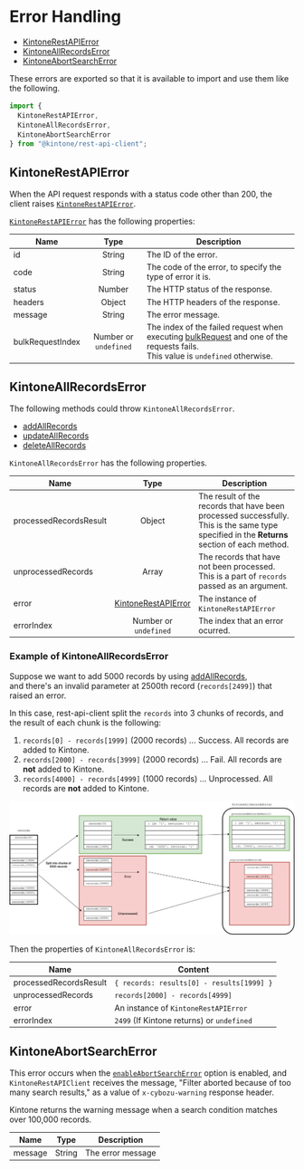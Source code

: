 # Error Handling

- [KintoneRestAPIError](#kintonerestapierror)
- [KintoneAllRecordsError](#kintoneallrecordserror)
- [KintoneAbortSearchError](#kintoneabortsearcherror)


These errors are exported so that it is available to import and use them like the following.

```javascript
import {
  KintoneRestAPIError,
  KintoneAllRecordsError,
  KintoneAbortSearchError
} from "@kintone/rest-api-client";
```
## KintoneRestAPIError

When the API request responds with a status code other than 200, the client raises [`KintoneRestAPIError`](../src/KintoneRestAPIError.ts).

[`KintoneRestAPIError`](../src/KintoneRestAPIError.ts) has the following properties:

| Name             |         Type          | Description                                                                                                                                                |
| ---------------- | :-------------------: | ---------------------------------------------------------------------------------------------------------------------------------------------------------- |
| id               |        String         | The ID of the error.                                                                                                                                       |
| code             |        String         | The code of the error, to specify the type of error it is.                                                                                                 |
| status           |        Number         | The HTTP status of the response.                                                                                                                           |
| headers          |        Object         | The HTTP headers of the response.                                                                                                                          |
| message          |        String         | The error message.                                                                                                                                         |
| bulkRequestIndex | Number or `undefined` | The index of the failed request when executing [bulkRequest](docs/bulkRequest.md) and one of the requests fails.<br />This value is `undefined` otherwise. |

## KintoneAllRecordsError

The following methods could throw `KintoneAllRecordsError`.

- [addAllRecords](record.md#addAllRecords)
- [updateAllRecords](record.md#updateAllRecords)
- [deleteAllRecords](record.md#deleteAllRecords)

`KintoneAllRecordsError` has the following properties.

| Name                   |                    Type                     | Description                                                                                                                                 |
| ---------------------- | :-----------------------------------------: | ------------------------------------------------------------------------------------------------------------------------------------------- |
| processedRecordsResult |                   Object                    | The result of the records that have been processed successfully. This is the same type specified in the **Returns** section of each method. |
| unprocessedRecords     |                    Array                    | The records that have not been processed. This is a part of `records` passed as an argument.                                                |
| error                  | [KintoneRestAPIError](#KintoneRestAPIError) | The instance of `KintoneRestAPIError`                                                                                                       |
| errorIndex             |         Number or<br />`undefined`          | The index that an error ocurred.                                                                                                            |

### Example of KintoneAllRecordsError

Suppose we want to add 5000 records by using [addAllRecords](record.md#addAllRecords),  
and there's an invalid parameter at 2500th record (`records[2499]`) that raised an error.

In this case, rest-api-client split the `records` into 3 chunks of records, and the result of each chunk is the following:

1. `records[0] - records[1999]` (2000 records) ... Success. All records are added to Kintone.
2. `records[2000] - records[3999]` (2000 records) ... Fail. All records are **not** added to Kintone.
3. `records[4000] - records[4999]` (1000 records) ... Unprocessed. All records are **not** added to Kintone.

![example of KintoneAllRecordsError](./images/example-of-KintoneAllRecordsError.png)

Then the properties of `KintoneAllRecordsError` is:

| Name                   | Content                                    |
| ---------------------- | ------------------------------------------ |
| processedRecordsResult | `{ records: results[0] - results[1999] }`  |
| unprocessedRecords     | `records[2000] - records[4999]`            |
| error                  | An instance of `KintoneRestAPIError`       |
| errorIndex             | `2499` (If Kintone returns) or `undefined` |

## KintoneAbortSearchError

This error occurs when the [`enableAbortSearchError`](../README.md#parameters-for-kintonerestapiclient) option is enabled, and `KintoneRestAPIClient` receives the message, "Filter aborted because of too many search results," as a value of `x-cybozu-warning` response header.

Kintone returns the warning message when a search condition matches over 100,000 records.

| Name    |  Type  | Description       |
| ------- | :----: | ----------------- |
| message | String | The error message |
